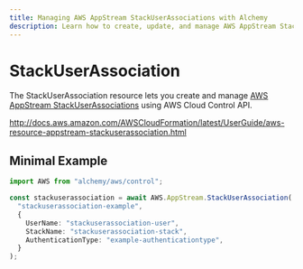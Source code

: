 ```yaml
---
title: Managing AWS AppStream StackUserAssociations with Alchemy
description: Learn how to create, update, and manage AWS AppStream StackUserAssociations using Alchemy Cloud Control.
---
```


# StackUserAssociation

The StackUserAssociation resource lets you create and manage [AWS AppStream StackUserAssociations](https://docs.aws.amazon.com/appstream/latest/userguide/) using AWS Cloud Control API.

http://docs.aws.amazon.com/AWSCloudFormation/latest/UserGuide/aws-resource-appstream-stackuserassociation.html

## Minimal Example

```ts
import AWS from "alchemy/aws/control";

const stackuserassociation = await AWS.AppStream.StackUserAssociation(
  "stackuserassociation-example",
  {
    UserName: "stackuserassociation-user",
    StackName: "stackuserassociation-stack",
    AuthenticationType: "example-authenticationtype",
  }
);
```

